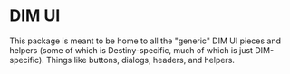 # DIM UI

This package is meant to be home to all the "generic" DIM UI pieces and helpers (some of which is Destiny-specific, much of which is just DIM-specific). Things like buttons, dialogs, headers, and helpers.